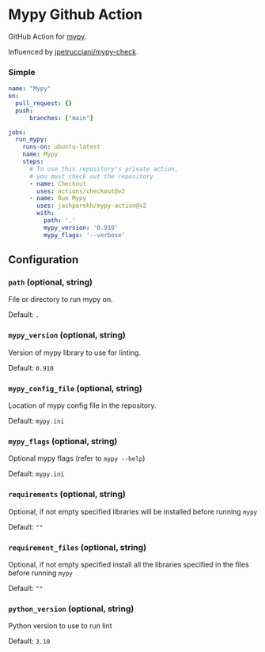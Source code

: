 # Mypy Github Action

GitHub Action for [mypy](https://mypy.readthedocs.io/en/master/).

Influenced by [jpetrucciani/mypy-check](https://github.com/jpetrucciani/mypy-check). 

### Simple

```yaml
name: "Mypy"
on:
  pull_request: {}
  push:
      branches: ["main"]

jobs:
  run_mypy:
    runs-on: ubuntu-latest
    name: Mypy
    steps:
      # To use this repository's private action,
      # you must check out the repository
      - name: Checkout
        uses: actions/checkout@v2
      - name: Run Mypy
        uses: jashparekh/mypy-action@v2
        with:
          path: '.'
          mypy_version: '0.910'
          mypy_flags: '--verbose'
```

## Configuration

### `path` (optional, string)

File or directory to run mypy on.

Default: `.`

### `mypy_version` (optional, string)

Version of mypy library to use for linting.

Default: `0.910`

### `mypy_config_file` (optional, string)

Location of mypy config file in the repository.

Default: `mypy.ini`

### `mypy_flags` (optional, string)

Optional mypy flags (refer to `mypy --help`)

Default: `mypy.ini`

### `requirements` (optional, string)

Optional, if not empty specified libraries will be installed before running `mypy`

Default: `""`

### `requirement_files` (optional, string)

Optional, if not empty specified install all the libraries specified in the files before running `mypy`

Default: `""`

### `python_version` (optional, string)

Python version to use to run lint

Default: `3.10`
